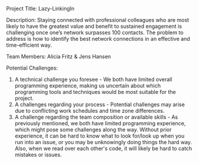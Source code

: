 Project Title:
Lazy-LinkingIn

Description:
Staying connected with professional colleagues who are most likely to have the greatest value and benefit to sustained engagement is challenging once one’s network surpasses 100 contacts. The problem to address is how to identify the best network connections in an effective and time-efficient way.

Team Members:
Alicia Fritz & Jens Hansen

Potential Challenges:
1. A technical challenge you foresee - We both have limited overall programming experience, making us uncertain about which programming tools and techniques would be most suitable for the project.
2. A challenges regarding your process - Potential challenges may arise due to conflicting work schedules and time zone differences.
3. A challenge regarding the team composition or available skills - As previously mentioned, we both have limited programming experience, which might pose some challenges along the way. Without prior experience, it can be hard to know what to look for/look up when you run into an issue, or you may be unknowingly doing things the hard way. Also, when we read over each other's code, it will likely be hard to catch mistakes or issues.

